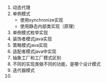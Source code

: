 1. 动态代理
2. 单例模式
   - 使用synchronize实现
   - 使用静态内部类实现（原理）
3. 单例模式枚举实现
4. 装饰者模式java实现
5. 策略模式java实现
6. 适配者模式java中实现
7. 抽象工厂和工厂模式区别
8. 不同的实现类做不同的功能，是哪个设计模式
9. 迭代器模式
10. 